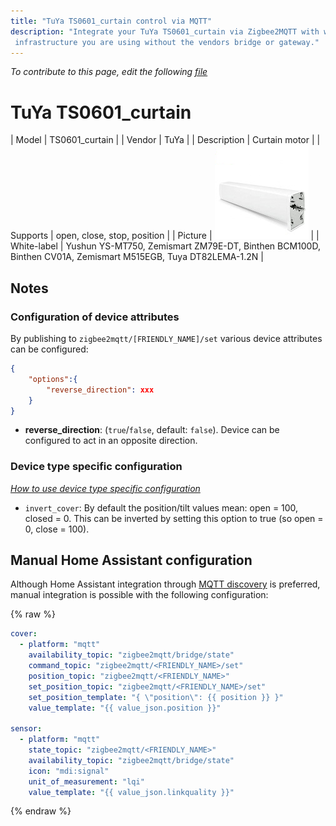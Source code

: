```yaml
---
title: "TuYa TS0601_curtain control via MQTT"
description: "Integrate your TuYa TS0601_curtain via Zigbee2MQTT with whatever smart home
 infrastructure you are using without the vendors bridge or gateway."
---
```


*To contribute to this page, edit the following
[file](https://github.com/Koenkk/zigbee2mqtt.io/blob/master/docs/devices/TS0601_curtain.md)*

# TuYa TS0601_curtain

| Model | TS0601_curtain  |
| Vendor  | TuYa  |
| Description | Curtain motor |
| Supports | open, close, stop, position |
| Picture | ![TuYa TS0601_curtain](../images/devices/TS0601_curtain.jpg) |
| White-label | Yushun YS-MT750, Zemismart ZM79E-DT, Binthen BCM100D, Binthen CV01A, Zemismart M515EGB, Tuya DT82LEMA-1.2N |

## Notes


### Configuration of device attributes
By publishing to `zigbee2mqtt/[FRIENDLY_NAME]/set` various device attributes can be configured:
```json
{
    "options":{
        "reverse_direction": xxx
    }
}
```

- **reverse_direction**: (`true`/`false`, default: `false`). Device can be configured to act in an opposite direction.


### Device type specific configuration
*[How to use device type specific configuration](../information/configuration.md)*

* `invert_cover`: By default the position/tilt values mean: open = 100, closed = 0. This can be inverted by setting this option to true (so open = 0, close = 100).


## Manual Home Assistant configuration
Although Home Assistant integration through [MQTT discovery](../integration/home_assistant) is preferred,
manual integration is possible with the following configuration:


{% raw %}
```yaml
cover:
  - platform: "mqtt"
    availability_topic: "zigbee2mqtt/bridge/state"
    command_topic: "zigbee2mqtt/<FRIENDLY_NAME>/set"
    position_topic: "zigbee2mqtt/<FRIENDLY_NAME>"
    set_position_topic: "zigbee2mqtt/<FRIENDLY_NAME>/set"
    set_position_template: "{ \"position\": {{ position }} }"
    value_template: "{{ value_json.position }}"

sensor:
  - platform: "mqtt"
    state_topic: "zigbee2mqtt/<FRIENDLY_NAME>"
    availability_topic: "zigbee2mqtt/bridge/state"
    icon: "mdi:signal"
    unit_of_measurement: "lqi"
    value_template: "{{ value_json.linkquality }}"
```
{% endraw %}


